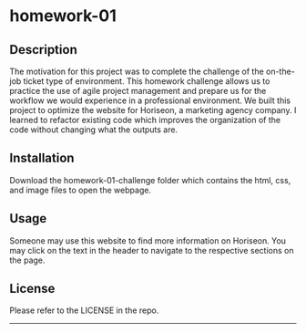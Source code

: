 # homework-01

## Description

The motivation for this project was to complete the challenge of the on-the-job ticket type of environment. This homework challenge allows us to practice the use of agile project management and prepare us for the workflow we would experience in a professional environment. We built this project to optimize the website for Horiseon, a marketing agency company. I learned to refactor existing code which improves the organization of the code without changing what the outputs are.


## Installation

Download the homework-01-challenge folder which contains the html, css, and image files to open the webpage.

## Usage 

Someone may use this website to find more information on Horiseon. You may click on the text in the header to navigate to the respective sections on the page. 

## License

Please refer to the LICENSE in the repo.

---

